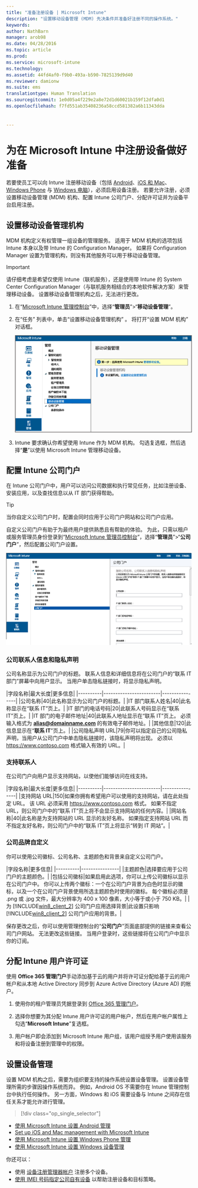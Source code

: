 ```yaml
---
title: "准备注册设备 | Microsoft Intune"
description: "设置移动设备管理 (MDM) 先决条件并准备好注册不同的操作系统。"
keywords: 
author: NathBarn
manager: arob98
ms.date: 04/28/2016
ms.topic: article
ms.prod: 
ms.service: microsoft-intune
ms.technology: 
ms.assetid: 44fd4af0-f9b0-493a-b590-7825139d9d40
ms.reviewer: damionw
ms.suite: ems
translationtype: Human Translation
ms.sourcegitcommit: 1e0d05a4f229e2a8e72d1d60021b159f12dfa0d1
ms.openlocfilehash: f7fd551ab35408236a58ccd581382a6b11343dda


---
```


# 为在 Microsoft Intune 中注册设备做好准备
若要使员工可以向 Intune 注册移动设备（包括 [Android](set-up-android-management-with-microsoft-intune.md)、[iOS 和 Mac](set-up-ios-and-mac-management-with-microsoft-intune.md)、[Windows Phone](set-up-windows-phone-management-with-microsoft-intune.md) 与 [Windows 电脑](set-up-windows-device-management-with-microsoft-intune.md)），必须启用设备注册。 若要允许注册，必须设置移动设备管理 (MDM) 机构、配置 Intune 公司门户、分配许可证并为设备平台启用注册。

## 设置移动设备管理机构
MDM 机构定义有权管理一组设备的管理服务。 适用于 MDM 机构的选项包括 Intune 本身以及带 Intune 的 Configuration Manager。 如果将 Configuration Manager 设置为管理机构，则没有其他服务可以用于移动设备管理。

>[!IMPORTANT]
> 请仔细考虑是希望仅使用 Intune（联机服务），还是使用带 Intune 的 System Center Configuration Manager（与联机服务相结合的本地软件解决方案）来管理移动设备。 设置移动设备管理机构之后，无法进行更改。



1.  在“[Microsoft Intune 管理控制台](http://manage.microsoft.com)”中，选择“**管理员**”&gt;“**移动设备管理**”。

2.  在“任务”  列表中，单击“设置移动设备管理机构” 。 将打开“设置 MDM 机构”  对话框。

    ![“设置 MDM 机构”对话框](../media/intune-mdm-authority.png)

3.  Intune 要求确认你希望使用 Intune 作为 MDM 机构。 勾选复选框，然后选择“**是**”以使用 Microsoft Intune 管理移动设备。

## 配置 Intune 公司门户

在 Intune 公司门户中，用户可以访问公司数据和执行常见任务，比如注册设备、安装应用，以及查找信息以从 IT 部门获得帮助。

> [!TIP]
> 当你自定义公司门户时，配置会同时应用于公司门户网站和公司门户应用。

自定义公司门户有助于为最终用户提供熟悉且有帮助的体验。 为此，只需以租户或服务管理员身份登录到“[Microsoft Intune 管理员控制台](https://manage.microsoft.com)”，选择“**管理员**”&gt;“**公司门户**”，然后配置公司门户设置。

![admin-console-admin-workspace-comp-portal-settings](../media/cp_sa_cpsetup.PNG)

### 公司联系人信息和隐私声明

公司名称显示为公司门户的标题。 联系人信息和详细信息将在公司门户的“联系 IT 部门”屏幕中向用户显示。 当用户单击隐私链接时，将显示隐私声明。

|字段名称|最大长度|更多信息|
    |----------|------------------------|----------------|
    |公司名称|40|此名称显示为公司门户的标题。|
    |IT 部门联系人姓名|40|此名称显示在“联系 IT”页上。|
    |IT 部门的电话号码|20|此联系人号码显示在“联系 IT”页上。|
    |IT 部门的电子邮件地址|40|此联系人地址显示在“联系 IT”页上。 必须输入格式为 **alias@domainname.com** 的有效电子邮件地址。|
    |其他信息|120|此信息显示在“**联系 IT**”页上。|
    |公司隐私声明 URL|79|你可以指定自己的公司隐私声明，当用户从公司门户中单击隐私链接时，该隐私声明将出现。 必须以 https://www.contoso.com 格式输入有效的 URL。|

### 支持联系人
在公司门户向用户显示支持网站，以使他们能够访问在线支持。

|字段名称|最大长度|更多信息|
    |----------|------------------------|----------------|
    |支持网站 URL|150|如果你拥有希望用户可以使用的支持网站，请在此处指定 URL。 该 URL 必须采用 https://www.contoso.com 格式。 如果不指定 URL，则公司门户中的“联系 IT”页上将不会显示支持网站的任何内容。|
    |网站名称|40|此名称是为支持网站的 URL 显示的友好名称。 如果指定支持网站 URL 而不指定友好名称，则公司门户中的“联系 IT”页上将显示“转到 IT 网站”。|


### 公司品牌自定义

你可以使用公司徽标、公司名称、主题颜色和背景来自定义公司门户。

|字段名称|更多信息|
    |----------|----------------|
    |主题颜色|选择要应用于公司门户的主题颜色。|
    |包括公司徽标|如果启用此选项，你可以上传公司徽标以显示在公司门户中。 你可以上传两个徽标：一个在公司门户背景为白色时显示的徽标，以及一个在公司门户背景使用所选主题颜色时使用的徽标。 每个徽标必须是 .png 或 .jpg 文件，最大分辨率为 400 x 100 像素，大小等于或小于 750 KB。|
    |为 [!INCLUDE[win8_client_2](../includes/win8_client_2_md.md)] 公司门户应用选择背景|此设置只影响 [!INCLUDE[win8_client_2](../includes/win8_client_2_md.md)] 公司门户应用的背景。|


保存更改之后，你可以使用管理控制台的“**公司门户**”页面底部提供的链接来查看公司门户网站。 无法更改这些链接。 当用户登录时，这些链接将在公司门户中显示你的订阅。

## 分配 Intune 用户许可证

使用 **Office 365 管理门户**手动添加基于云的用户并将许可证分配给基于云的用户帐户和从本地 Active Directory 同步到 Azure Active Directory (Azure AD) 的帐户。

1.  使用你的租户管理员凭据登录到 [Office 365 管理门户](https://portal.office.com/Admin/Default.aspx)。

2.  选择你想要为其分配 Intune 用户许可证的用户帐户，然后在用户帐户属性上勾选“**Microsoft Intune**”复选框。

3.  用户帐户即会添加到 Microsoft Intune 用户组，该用户组授予用户使用该服务和将设备注册到管理中的权限。

## 设置设备管理
设置 MDM 机构之后，需要为组织要支持的操作系统设置设备管理。 设置设备管理所需的步骤因操作系统而异。 例如，Android OS 不需要你在 Intune 管理控制台中执行任何操作。 另一方面，Windows 和 iOS 需要设备与 Intune 之间存在信任关系才能允许进行管理。

> [!div class="op_single_selector"]
- [使用 Microsoft Intune 设置 Android 管理](set-up-android-management-with-microsoft-intune.md)
- [Set up iOS and Mac management with Microsoft Intune](set-up-ios-and-mac-management-with-microsoft-intune.md)
- [使用 Microsoft Intune 设置 Windows Phone 管理](set-up-windows-phone-management-with-microsoft-intune.md)
- [使用 Microsoft Intune 设置 Windows 设备管理](set-up-windows-device-management-with-microsoft-intune.md)

你还可以：
 - 使用 [设备注册管理器帐户](enroll-corporate-owned-devices-with-the-device-enrollment-manager-in-microsoft-intune.md) 注册多个设备。
 - [使用 IMEI 号码指定公司自有设备](specify-corporate-owned-devices-with-international-mobile-equipment-identity-imei-numbers.md) 以帮助注册设备和目标策略。



<!--HONumber=Jul16_HO3-->



